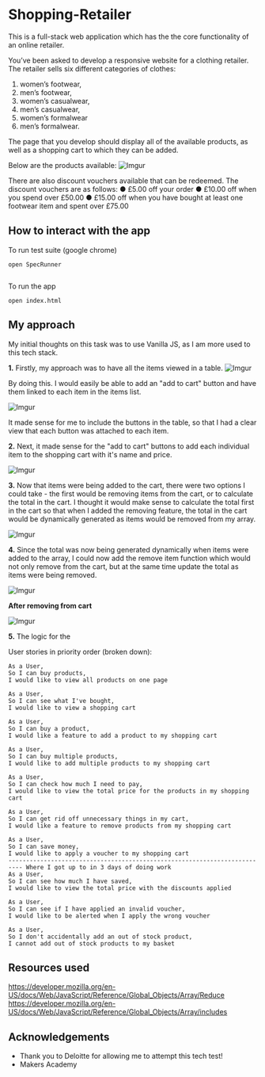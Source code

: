 # Shopping-Retailer

This is a full-stack web application which has the the core functionality of an online retailer. 

You’ve been asked to develop a responsive website for a clothing retailer.
The retailer sells six different categories of clothes:
1. women’s footwear,
2. men’s footwear,
3. women’s casualwear,
4. men’s casualwear,
5. women’s formalwear 
6. men’s formalwear.

The page that you develop should display all of the available products, as well as a shopping cart to which they can be added.

Below are the products available: 
![Imgur](https://imgur.com/GV14ta2.png)

There are also discount vouchers available that can be redeemed. The discount vouchers
are as follows:
● £5.00 off your order
● £10.00 off when you spend over £50.00
● £15.00 off when you have bought at least one footwear item and spent over £75.00
## How to interact with the app
To run test suite (google chrome)
```
open SpecRunner
 
```

To run the app
```
open index.html
```


## My approach
My initial thoughts on this task was to use Vanilla JS, as I am more used to this tech stack.

**1.** Firstly, my approach was to have all the items viewed in a table. 
![Imgur](https://imgur.com/rcQdMsM.png)

By doing this. I would easily be able to add an "add to cart" button and have them linked to each item in the items list.

![Imgur](https://imgur.com/jw1vLaN.png)

It made sense for me to include the buttons in the table, so that I had a clear view that each button was attached to each item.

**2.** Next, it made sense for the "add to cart" buttons to add each individual item to the shopping cart with it's name and price.

![Imgur](https://imgur.com/d66gZP7.png)

**3.** Now that items were being added to the cart, there were two options I could take - the first would be removing items from the cart, or to calculate the total in the cart. I thought it would make sense to calculate the total first in the cart so that when I added the removing feature, the total in the cart would be dynamically generated as items would be removed from my array. 

![Imgur](https://imgur.com/XAnf2X5.png)

**4.** Since the total was now being generated dynamically when items were added to the array, I could now add the remove item function which would not only remove from the cart, but at the same time update the total as items were being removed.

![Imgur](https://imgur.com/IfYoNLw.png)

**After removing from cart**

![Imgur](https://imgur.com/78OvIPy.png)

**5.** The logic for the 


User stories in priority order (broken down): 
```
As a User,
So I can buy products,
I would like to view all products on one page

As a User,
So I can see what I've bought,
I would like to view a shopping cart

As a User,
So I can buy a product,
I would like a feature to add a product to my shopping cart

As a User,
So I can buy multiple products,
I would like to add multiple products to my shopping cart

As a User,
So I can check how much I need to pay,
I would like to view the total price for the products in my shopping cart

As a User, 
So I can get rid off unnecessary things in my cart,
I would like a feature to remove products from my shopping cart

As a User,
So I can save money,
I would like to apply a voucher to my shopping cart
-------------------------------------------------------------------------- Where I got up to in 3 days of doing work 
As a User,
So I can see how much I have saved, 
I would like to view the total price with the discounts applied

As a User, 
So I can see if I have applied an invalid voucher,
I would like to be alerted when I apply the wrong voucher

As a User, 
So I don't accidentally add an out of stock product,
I cannot add out of stock products to my basket  

```

## Resources used
https://developer.mozilla.org/en-US/docs/Web/JavaScript/Reference/Global_Objects/Array/Reduce 
https://developer.mozilla.org/en-US/docs/Web/JavaScript/Reference/Global_Objects/Array/includes

## Acknowledgements 
- Thank you to Deloitte for allowing me to attempt this tech test!
- Makers Academy